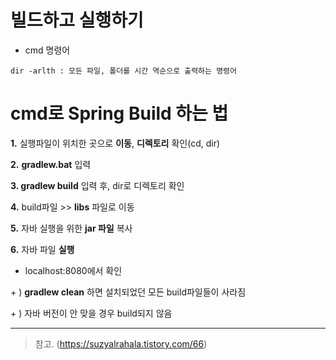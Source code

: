 # 빌드하고 실행하기

- cmd 명령어
```
dir -arlth : 모든 파일, 폴더를 시간 역순으로 출력하는 명령어
```

# cmd로 Spring Build 하는 법

**1.** 실행파일이 위치한 곳으로 **이동**, **디렉토리** 확인(cd, dir)

**2.** **gradlew.bat** 입력

**3. gradlew build** 입력 후, dir로 디렉토리 확인

**4.** build파일 >> **libs** 파일로 이동

**5.** 자바 실행을 위한 **jar 파일** 복사

**6.** 자바 파일 **실행**   
   - localhost:8080에서 확인  

\+ ) **gradlew clean** 하면 설치되었던 모든 build파일들이 사라짐

\+ ) 자바 버전이 안 맞을 경우 build되지 않음






***
>참고. (https://suzyalrahala.tistory.com/66)